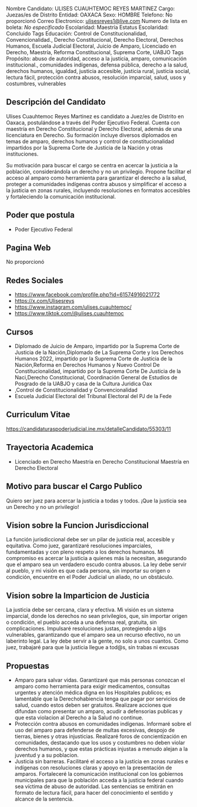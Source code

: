 Nombre Candidato: ULISES CUAUHTEMOC REYES MARTINEZ
Cargo: Juezas/es de Distrito
Entidad: OAXACA
Sexo: HOMBRE
Telefono: No proporcionó
Correo Electronico: ulisesreyes1@live.com
Numero de lista en boleta: *No especificado*
Escolaridad: Maestría
Estatus Escolaridad: Concluido
Tags Educación: Control de Constitucionalidad, Convencionalidad., Derecho Constitucional, Derecho Electoral, Derechos Humanos, Escuela Judicial Electoral, Juicio de Amparo, Licenciado en Derecho, Maestría, Reforma Constitucional, Suprema Corte, UABJO
Tags Propósito: abuso de autoridad, acceso a la justicia, amparo, comunicación institucional., comunidades indígenas, defensa pública, derecho a la salud, derechos humanos, igualdad, justicia accesible, justicia rural, justicia social, lectura fácil, protección contra abusos, resolución imparcial, salud, usos y costumbres, vulnerables


## Descripción del Candidato 

Ulises Cuauhtemoc Reyes Martinez es candidato a Juez/es de Distrito en Oaxaca, postulándose a través del Poder Ejecutivo Federal. Cuenta con maestría en Derecho Constitucional y Derecho Electoral, además de una licenciatura en Derecho. Su formación incluye diversos diplomados en temas de amparo, derechos humanos y control de constitucionalidad impartidos por la Suprema Corte de Justicia de la Nación y otras instituciones.

Su motivación para buscar el cargo se centra en acercar la justicia a la población, considerándola un derecho y no un privilegio. Propone facilitar el acceso al amparo como herramienta para garantizar el derecho a la salud, proteger a comunidades indígenas contra abusos y simplificar el acceso a la justicia en zonas rurales, incluyendo resoluciones en formatos accesibles y fortaleciendo la comunicación institucional.


## Poder que postula

- Poder Ejecutivo Federal


## Pagina Web

No proporcionó


## Redes Sociales

- https://www.facebook.com/profile.php?id=61574916021772
- https://x.com/Ulisesreys
- https://www.instagram.com/ulises.cuauhtemoc/
- https://www.tiktok.com/@ulises.cuauhtemoc


## Cursos

- Diplomado de Juicio de Amparo, impartido por la Suprema Corte de Justicia de la Nación,Diplomado de La Suprema Corte y los Derechos Humanos 2022, impartido por la Suprema Corte de Justicia de la Nación,Reforma en Derechos Humanos y Nuevo Control De Constitucionalidad, impartido por la Suprema Corte De Justicia de la Naci,Derecho Constitucional, Coordinación General de Estudios de Posgrado de la UABJO y casa de la Cultura Juridica Oax
- ,Control de Constitucionalidad y Convencionalidad
- Escuela Judicial Electoral del Tribunal Electoral del PJ de la Fede


## Curriculum Vitae

https://candidaturaspoderjudicial.ine.mx/detalleCandidato/55303/11


## Trayectoria Academica

- Licenciado en Derecho  Maestria en Derecho Constitucional  Maestría en Derecho Electoral


## Motivo para buscar el Cargo Publico

Quiero ser juez para acercar la justicia a todas y todos. ¡Que la justicia sea un Derecho y no un privilegio!


## Vision sobre la Funcion Jurisdiccional

La función jurisdiccional debe ser un pilar de justicia real, accesible y equitativa. Como juez, garantizaré resoluciones imparciales, fundamentadas y con pleno respeto a los derechos humanos. Mi compromiso es acercar la justicia a quienes más la necesitan, asegurando que el amparo sea un verdadero escudo contra abusos. La ley debe servir al pueblo, y mi visión es que cada persona, sin importar su origen o condición, encuentre en el Poder Judicial un aliado, no un obstáculo.


## Vision sobre la Imparticion de Justicia

La justicia debe ser cercana, clara y efectiva. Mi visión es un sistema imparcial, donde los derechos no sean privilegios, que, sin importar origen o condición, el pueblo acceda a una defensa real, gratuita, sin complicaciones. Impulsaré resoluciones justas, protegiendo a l@s vulnerables, garantizando que el amparo sea un recurso efectivo, no un laberinto legal. La ley debe servir a la gente, no solo a unos cuantos. Como juez, trabajaré para que la justicia llegue a tod@s, sin trabas ni excusas


## Propuestas

- Amparo para salvar vidas. Garantizaré que más personas conozcan el amparo como herramienta para exigir medicamentos, consultas urgentes y atención médica digna en los Hospitales publicos; es lamentable que la Derechohabiencia tenga que pagar por servicios de salud, cuando estos deben ser gratuitos. Realizare acciones que difundan como presentar un amparo, acudir a defensorias publicas y que esta violacion al Derecho a la Salud no continue.
- Protección contra abusos en comunidades indígenas. Informaré sobre el uso del amparo para defenderse de multas excesivas, despojo de tierras, bienes y otras injusticias. Realizaré foros de concientización en comunidades, destacando que los usos y costumbres no deben violar derechos humanos, y que estas prácticas injustas a menudo alejan a la juventud y a su poblacion.
- Justicia sin barreras. Facilitaré el acceso a la justicia en zonas rurales e indígenas con resoluciones claras y apoyo en la presentación de amparos. Fortaleceré la comunicación institucional con los gobiernos municipales para que la población acceda a la justicia federal cuando sea víctima de abuso de autoridad. Las sentencias se emitirán en formato de lectura fácil, para hacer del conocimiento el sentido y alcance de la sentencia.

